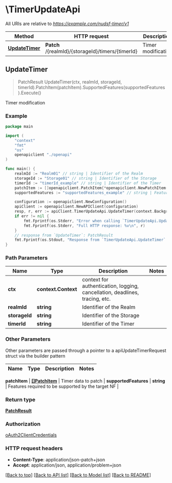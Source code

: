 # \TimerUpdateApi

All URIs are relative to *https://example.com/nudsf-timer/v1*

Method | HTTP request | Description
------------- | ------------- | -------------
[**UpdateTimer**](TimerUpdateApi.md#UpdateTimer) | **Patch** /{realmId}/{storageId}/timers/{timerId} | Timer modification



## UpdateTimer

> PatchResult UpdateTimer(ctx, realmId, storageId, timerId).PatchItem(patchItem).SupportedFeatures(supportedFeatures).Execute()

Timer modification



### Example

```go
package main

import (
    "context"
    "fmt"
    "os"
    openapiclient "./openapi"
)

func main() {
    realmId := "Realm01" // string | Identifier of the Realm
    storageId := "Storage01" // string | Identifier of the Storage
    timerId := "timerId_example" // string | Identifier of the Timer
    patchItem := []openapiclient.PatchItem{*openapiclient.NewPatchItem(*openapiclient.NewPatchOperation(), "Path_example")} // []PatchItem | Timer data to patch
    supportedFeatures := "supportedFeatures_example" // string | Features required to be supported by the target NF (optional)

    configuration := openapiclient.NewConfiguration()
    apiClient := openapiclient.NewAPIClient(configuration)
    resp, r, err := apiClient.TimerUpdateApi.UpdateTimer(context.Background(), realmId, storageId, timerId).PatchItem(patchItem).SupportedFeatures(supportedFeatures).Execute()
    if err != nil {
        fmt.Fprintf(os.Stderr, "Error when calling `TimerUpdateApi.UpdateTimer``: %v\n", err)
        fmt.Fprintf(os.Stderr, "Full HTTP response: %v\n", r)
    }
    // response from `UpdateTimer`: PatchResult
    fmt.Fprintf(os.Stdout, "Response from `TimerUpdateApi.UpdateTimer`: %v\n", resp)
}
```

### Path Parameters


Name | Type | Description  | Notes
------------- | ------------- | ------------- | -------------
**ctx** | **context.Context** | context for authentication, logging, cancellation, deadlines, tracing, etc.
**realmId** | **string** | Identifier of the Realm | 
**storageId** | **string** | Identifier of the Storage | 
**timerId** | **string** | Identifier of the Timer | 

### Other Parameters

Other parameters are passed through a pointer to a apiUpdateTimerRequest struct via the builder pattern


Name | Type | Description  | Notes
------------- | ------------- | ------------- | -------------



 **patchItem** | [**[]PatchItem**](PatchItem.md) | Timer data to patch | 
 **supportedFeatures** | **string** | Features required to be supported by the target NF | 

### Return type

[**PatchResult**](PatchResult.md)

### Authorization

[oAuth2ClientCredentials](../README.md#oAuth2ClientCredentials)

### HTTP request headers

- **Content-Type**: application/json-patch+json
- **Accept**: application/json, application/problem+json

[[Back to top]](#) [[Back to API list]](../README.md#documentation-for-api-endpoints)
[[Back to Model list]](../README.md#documentation-for-models)
[[Back to README]](../README.md)

